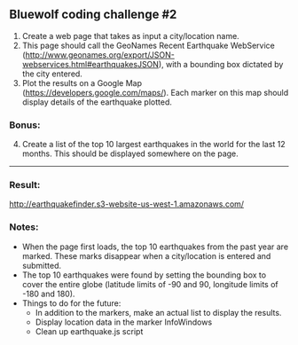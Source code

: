 ## Bluewolf coding challenge #2
1. Create a web page that takes as input a city/location name.
2. This page should call the GeoNames Recent Earthquake WebService (http://www.geonames.org/export/JSON-webservices.html#earthquakesJSON), with a bounding box dictated by the city entered.
3. Plot the results on a Google Map (https://developers.google.com/maps/). Each marker on this map should display details of the earthquake plotted.

### Bonus:
4. Create a list of the top 10 largest earthquakes in the world for the last 12 months.  This should be displayed somewhere on the page.

---
### Result:
http://earthquakefinder.s3-website-us-west-1.amazonaws.com/

### Notes:
* When the page first loads, the top 10 earthquakes from the past year are marked.  These marks disappear when a city/location is entered and submitted.
* The top 10 earthquakes were found by setting the bounding box to cover the entire globe (latitude limits of -90 and 90, longitude limits of -180 and 180).
* Things to do for the future:
  * In addition to the markers, make an actual list to display the results.
  * Display location data in the marker InfoWindows
  * Clean up earthquake.js script
